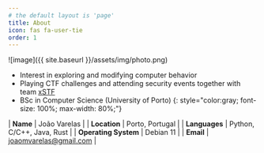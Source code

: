 ```yaml
---
# the default layout is 'page'
title: About
icon: fas fa-user-tie
order: 1
---
```



![image]({{ site.baseurl }}/assets/img/photo.png)

* Interest in exploring and modifying computer behavior
* Playing CTF challenges and attending security events together with team [xSTF](https://xstf.pt)
* BSc in Computer Science (University of Porto)
{: style="color:gray; font-size: 100%; max-width: 80%;"}


| **Name**             | 	João Varelas               |
| **Location**         | 	Porto, Portugal            |
| **Languages**        | 	Python, C/C++, Java, Rust  |
| **Operating System** | 	Debian 11                  |
| **Email**            | 	joaomvarelas@gmail.com     |


